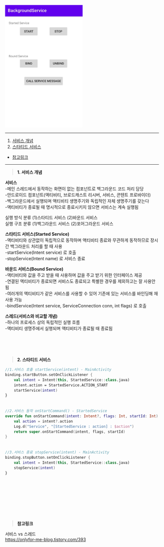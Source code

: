 <img src="https://github.com/HYUNJUNEPARK/ImageRepository/blob/master/androidProgramming/backgroundService.jpg" height="400"/>

---
1. <a href = "#content1">서비스 개념</a></br>
2. <a href = "#content2">스타티드 서비스</a></br>
* <a href = "#ref">참고링크</a>

---
><a id = "content1">**1. 서비스 개념**</a></br>



**서비스**</br>
-메인 스레드에서 동작하는 화면이 없는 컴포넌트로 백그라운드 코드 처리 담당</br>
-안드로이드 컴포넌트(액티비티, 브로드캐스트 리시버, 서비스, 콘텐트 프로바이더)</br>
-백그라운드에서 실행되며 액티비티 생명주기와 독립적인 자체 생명주기를 갖는다</br>
-액티비티가 종료될 때 명시적으로 종료시키지 않으면 서비스는 계속 실행됨</br>

실행 방식 분류 (1)스타티드 서비스 (2)바운드 서비스</br>
실행 구조 분류 (1)백그라운드 서비스 (2)포어그라운드 서비스</br>

**스타티드 서비스(Started Service)**</br>
-액티비티와 상관없이 독립적으로 동작하며 액티비티 종료와 무관하게 동작하므로 장시간 백그라운드 처리를 할 때 사용</br>
-startService(Intent service) 로 호출</br>
-stopService(Intent name) 로 서비스 종료</br>

**바운드 서비스(Bound Service)**</br>
-액티비티와 값을 주고 받을 때 사용하며 값을 주고 받기 위한 인터페이스 제공</br>
-연결된 액티비티가 종료되면 서비스도 종료되고 특별한 경우를 제외하고는 잘 사용안됨</br>
-여러개의 액티비티가 같은 서비스를 사용할 수 있어 기존에 있는 서비스를 바인딩해 재사용 가능</br>
-bindService(Intent service, ServiceConnection conn, int flags) 로 호출</br>

**스레드(서비스와 비교할 개념)**</br>
-하나의 프로세스 상의 독립적인 실행 흐름</br>
-액티비티 생명주에서 실행되며 액티비티가 종료될 때 종료됨</br>
<br></br>
<br></br>

><a id = "content2">**2. 스타티드 서비스**</a></br>

```kotlin
//1.서비스 호출 startService(intent) - MainActivity
binding.startButton.setOnClickListener {
    val intent = Intent(this, StartedService::class.java)
    intent.action = StartedService.ACTION_START
    startService(intent)
}


//2.서비스 동작 onStartCommand() - StartedService
override fun onStartCommand(intent: Intent?, flags: Int, startId: Int): Int {
    val action = intent?.action
    Log.d("Service", "[StartedService : action] : $action")
    return super.onStartCommand(intent, flags, startId)
}


//3.서비스 종료 stopService(intent) - MainActivity
binding.stopButton.setOnClickListener {
    val intent = Intent(this, StartedService::class.java)
    stopService(intent)
}


```
<br></br>
<br></br>
---

><a id = "ref">**참고링크**</a></br>

서비스 vs 스레드</br>
https://onlyfor-me-blog.tistory.com/393</br>

